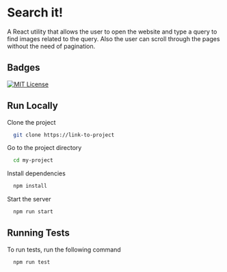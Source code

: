 
# Search it!

A React utility that allows the user to open the website and type a query to find images related to the query. Also the user can scroll through the pages without the need of pagination.
 


## Badges


[![MIT License](https://img.shields.io/appveyor/tests/ParthTrehan22/Search-It)](https://github.com/tterb/atomic-design-ui/blob/master/LICENSEs)

## Run Locally

Clone the project

```bash
  git clone https://link-to-project
```

Go to the project directory

```bash
  cd my-project
```

Install dependencies

```bash
  npm install
```

Start the server

```bash
  npm run start
```


## Running Tests

To run tests, run the following command

```bash
  npm run test
```

